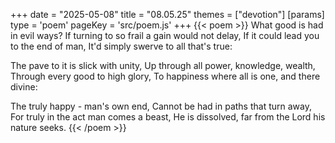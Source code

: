 +++
date = "2025-05-08"
title = "08.05.25"
themes = ["devotion"]
[params]
  type = 'poem'
  pageKey = 'src/poem.js'
+++
{{< poem >}}
What good is had in evil ways?
If turning to so frail a gain would not delay,
If it could lead you to the end of man,
It'd simply swerve to all that's true:

The pave to it is slick with unity,
Up through all power, knowledge, wealth,
Through every good to high glory,
To happiness where all is one, and there divine:

The truly happy - man's own end,
Cannot be had in paths that turn away,
For truly in the act man comes a beast,
He is dissolved, far from the Lord his nature seeks.
{{< /poem >}}